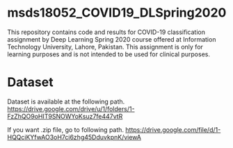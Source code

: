 # msds18052_COVID19_DLSpring2020
This repository contains code and results for COVID-19 classification assignment by Deep Learning Spring 2020 course offered at Information Technology University, Lahore, Pakistan. This assignment is only for learning purposes and is not intended to be used for clinical purposes.

# Dataset
Dataset is available at the following path.
https://drive.google.com/drive/u/1/folders/1-FzZhQO9oHIT9SNOWYoKsuz7fe447vtR

If you want .zip file, go to following path.
https://drive.google.com/file/d/1-HQQciKYfwAO3oH7ci6zhg45DduvkpnK/viewA
